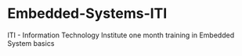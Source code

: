 # Embedded-Systems-ITI
ITI - Information Technology Institute one month training in Embedded System basics 
